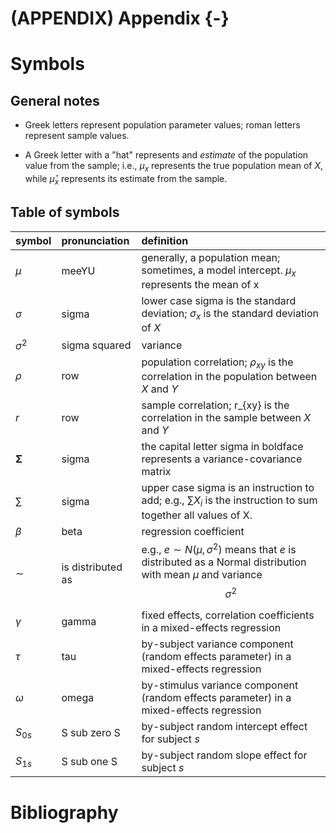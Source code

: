# (APPENDIX) Appendix {-}

# Symbols

## General notes

- Greek letters represent population parameter values; roman letters represent sample values.

- A Greek letter with a "hat" represents and *estimate* of the population value from the sample; i.e., $\mu_x$ represents the true population mean of $X$, while $\hat{\mu}_x$ represents its estimate from the sample.

## Table of symbols


|symbol            |pronunciation     |definition                                                                                                                                  |
|:-----------------|:-----------------|:-------------------------------------------------------------------------------------------------------------------------------------------|
|$\mu$             |meeYU             |generally, a population mean; sometimes, a model intercept. $\mu_x$ represents the mean of x                                                |
|$\sigma$          |sigma             |lower case sigma is the standard deviation; $\sigma_x$ is the standard deviation of $X$                                                     |
|$\sigma^2$        |sigma squared     |variance                                                                                                                                    |
|$\rho$            |row               |population correlation; $\rho_{xy}$ is the correlation in the population between $X$ and $Y$                                                |
|$r$               |row               |sample correlation; r_{xy} is the correlation in the sample between $X$ and $Y$                                                             |
|$\mathbf{\Sigma}$ |sigma             |the capital letter sigma in boldface represents a variance-covariance matrix                                                                |
|$\sum$            |sigma             |upper case sigma is an instruction to add; e.g., $\sum X_i$ is the instruction to sum together all values of X.                             |
|$\beta$           |beta              |regression coefficient                                                                                                                      |
|$\sim$            |is distributed as |e.g., $e \sim N\left(\mu, \sigma^2\right)$ means that $e$ is distributed as a Normal distribution with mean $\mu$ and variance $$\sigma^2$$ |
|$\gamma$          |gamma             |fixed effects, correlation coefficients in a mixed-effects regression                                                                       |
|$\tau$            |tau               |by-subject variance component (random effects parameter) in a mixed-effects regression                                                      |
|$\omega$          |omega             |by-stimulus variance component (random effects parameter) in a mixed-effects regression                                                     |
|$S_{0s}$          |S sub zero S      |by-subject random intercept effect for subject $s$                                                                                          |
|$S_{1s}$          |S sub one S       |by-subject random slope effect for subject $s$                                                                                              |

# Bibliography

